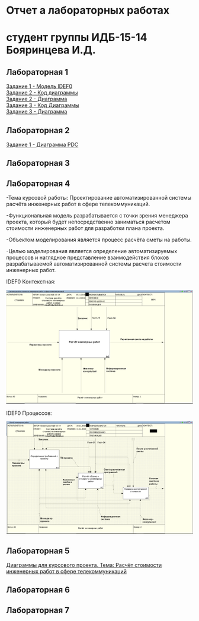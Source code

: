 # Отчет а лабораторных работах
# студент группы ИДБ-15-14 Бояринцева И.Д.

## Лабораторная 1
[Задание 1 - Модель IDEF0](https://github.com/BoyarintsevaI/projectSystem.github.io/blob/master/1.png)  
[Задание 2 - Код диаграммы](https://github.com/BoyarintsevaI/projectSystem.github.io/blob/master/Code%20PlantUML)  
[Задание 2 - Диаграмма](https://github.com/BoyarintsevaI/projectSystem.github.io/blob/master/%D0%94%D0%B8%D0%B0%D0%B3%D1%80%D0%B0%D0%BC%D0%BC%D0%B0.png)  
[Задание 3 - Код Диаграммы](https://github.com/BoyarintsevaI/projectSystem.github.io/blob/master/Code2%20PlantUML)  
[Задание 3 - Диаграмма](https://github.com/BoyarintsevaI/projectSystem.github.io/blob/master/2.png)  

## Лабораторная 2
[Задание 1 - Диаграмма PDC](https://github.com/BoyarintsevaI/projectSystem.github.io/blob/master/PDC.PNG)  
## Лабораторная 3

## Лабораторная 4
-Тема курсовой работы: Проектирование автоматизированной системы расчёта инженерных работ в сфере телекоммуникаций.

-Функциональная модель разрабатывается с точки зрения менеджера проекта, который будет непосредственно заниматься расчетом стоимости инженерных работ для разработки плана проекта.

-Объектом моделирования является процесс расчёта сметы на работы. 

-Целью моделирования является определение автоматизируемых процессов и наглядное представление взаимодействия блоков разрабатываемой автоматизированной системы расчета стоимости инженерных работ.
 
 
 IDEF0 Контекстная: 
 
 ![](https://github.com/BoyarintsevaI/projectSystem.github.io/blob/master/Контексная%20диаграмма.PNG)
 
 
 IDEF0 Процессов:
 
  ![](https://github.com/BoyarintsevaI/projectSystem.github.io/blob/master/Idef0%20все%20блоки.PNG)
  
  

## Лабораторная 5
[Диаграммы для курсового проекта. Тема: Расчёт стоимости инженерных работ в сфере телекоммуникаций](https://github.com/BoyarintsevaI/projectSystem.github.io/blob/master/kursach.rsf)  
## Лабораторная 6

## Лабораторная 7
